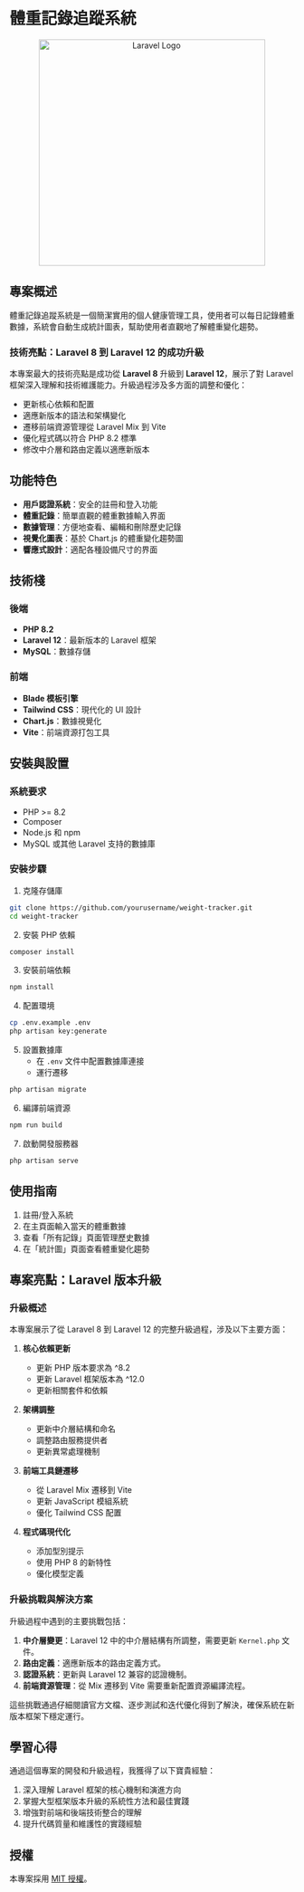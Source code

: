 # 體重記錄追蹤系統

<p align="center">
  <img src="https://raw.githubusercontent.com/laravel/art/master/logo-lockup/5%20SVG/2%20CMYK/1%20Full%20Color/laravel-logolockup-cmyk-red.svg" width="400" alt="Laravel Logo">
</p>

## 專案概述

體重記錄追蹤系統是一個簡潔實用的個人健康管理工具，使用者可以每日記錄體重數據，系統會自動生成統計圖表，幫助使用者直觀地了解體重變化趨勢。

### 技術亮點：Laravel 8 到 Laravel 12 的成功升級

本專案最大的技術亮點是成功從 **Laravel 8** 升級到 **Laravel 12**，展示了對 Laravel 框架深入理解和技術維護能力。升級過程涉及多方面的調整和優化：

- 更新核心依賴和配置
- 適應新版本的語法和架構變化
- 遷移前端資源管理從 Laravel Mix 到 Vite
- 優化程式碼以符合 PHP 8.2 標準
- 修改中介層和路由定義以適應新版本

## 功能特色

- **用戶認證系統**：安全的註冊和登入功能
- **體重記錄**：簡單直觀的體重數據輸入界面
- **數據管理**：方便地查看、編輯和刪除歷史記錄
- **視覺化圖表**：基於 Chart.js 的體重變化趨勢圖
- **響應式設計**：適配各種設備尺寸的界面

## 技術棧

### 後端
- **PHP 8.2**
- **Laravel 12**：最新版本的 Laravel 框架
- **MySQL**：數據存儲

### 前端
- **Blade 模板引擎**
- **Tailwind CSS**：現代化的 UI 設計
- **Chart.js**：數據視覺化
- **Vite**：前端資源打包工具

## 安裝與設置

### 系統要求
- PHP >= 8.2
- Composer
- Node.js 和 npm
- MySQL 或其他 Laravel 支持的數據庫

### 安裝步驟

1. 克隆存儲庫
```bash
git clone https://github.com/yourusername/weight-tracker.git
cd weight-tracker
```

2. 安裝 PHP 依賴
```bash
composer install
```

3. 安裝前端依賴
```bash
npm install
```

4. 配置環境
```bash
cp .env.example .env
php artisan key:generate
```

5. 設置數據庫
   - 在 `.env` 文件中配置數據庫連接
   - 運行遷移
```bash
php artisan migrate
```

6. 編譯前端資源
```bash
npm run build
```

7. 啟動開發服務器
```bash
php artisan serve
```

## 使用指南

1. 註冊/登入系統
2. 在主頁面輸入當天的體重數據
3. 查看「所有記錄」頁面管理歷史數據
4. 在「統計圖」頁面查看體重變化趨勢

## 專案亮點：Laravel 版本升級

### 升級概述

本專案展示了從 Laravel 8 到 Laravel 12 的完整升級過程，涉及以下主要方面：

1. **核心依賴更新**
   - 更新 PHP 版本要求為 ^8.2
   - 更新 Laravel 框架版本為 ^12.0
   - 更新相關套件和依賴

2. **架構調整**
   - 更新中介層結構和命名
   - 調整路由服務提供者
   - 更新異常處理機制

3. **前端工具鏈遷移**
   - 從 Laravel Mix 遷移到 Vite
   - 更新 JavaScript 模組系統
   - 優化 Tailwind CSS 配置

4. **程式碼現代化**
   - 添加型別提示
   - 使用 PHP 8 的新特性
   - 優化模型定義

### 升級挑戰與解決方案

升級過程中遇到的主要挑戰包括：

1. **中介層變更**：Laravel 12 中的中介層結構有所調整，需要更新 `Kernel.php` 文件。
2. **路由定義**：適應新版本的路由定義方式。
3. **認證系統**：更新與 Laravel 12 兼容的認證機制。
4. **前端資源管理**：從 Mix 遷移到 Vite 需要重新配置資源編譯流程。

這些挑戰通過仔細閱讀官方文檔、逐步測試和迭代優化得到了解決，確保系統在新版本框架下穩定運行。

## 學習心得

通過這個專案的開發和升級過程，我獲得了以下寶貴經驗：

1. 深入理解 Laravel 框架的核心機制和演進方向
2. 掌握大型框架版本升級的系統性方法和最佳實踐
3. 增強對前端和後端技術整合的理解
4. 提升代碼質量和維護性的實踐經驗

## 授權

本專案採用 [MIT 授權](https://opensource.org/licenses/MIT)。
